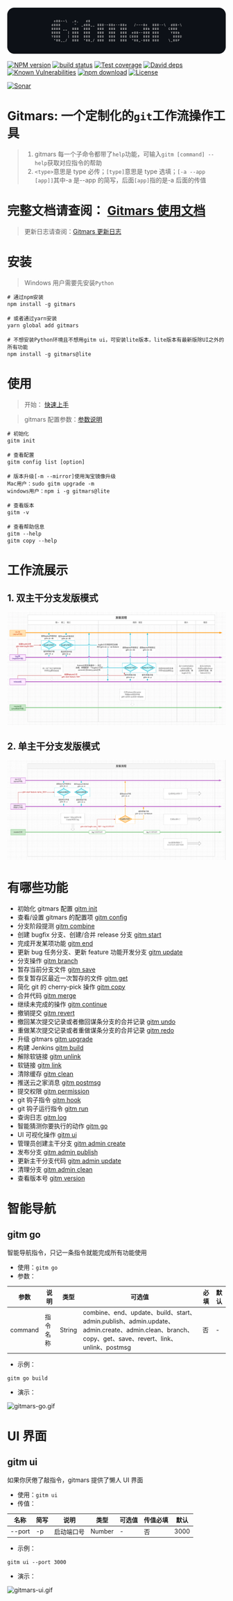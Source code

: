 ![logo.png](https://raw.githubusercontent.com/saqqdy/gitmars/master/static/img/logo.png)

[![NPM version][npm-image]][npm-url]
[![build status][travis-image]][travis-url]
[![Test coverage][codecov-image]][codecov-url]
[![David deps][david-image]][david-url]
[![Known Vulnerabilities][snyk-image]][snyk-url]
[![npm download][download-image]][download-url]
[![License][license-image]][license-url]

[![Sonar][sonar-image]][sonar-url]

[npm-image]: https://img.shields.io/npm/v/gitmars.svg?style=flat-square
[npm-url]: https://npmjs.org/package/gitmars
[travis-image]: https://travis-ci.com/saqqdy/gitmars.svg?branch=master
[travis-url]: https://travis-ci.com/saqqdy/gitmars
[codecov-image]: https://img.shields.io/codecov/c/github/saqqdy/gitmars.svg?style=flat-square
[codecov-url]: https://codecov.io/github/saqqdy/gitmars?branch=master
[david-image]: https://img.shields.io/david/saqqdy/gitmars.svg?style=flat-square
[david-url]: https://david-dm.org/saqqdy/gitmars
[snyk-image]: https://snyk.io/test/npm/gitmars/badge.svg?style=flat-square
[snyk-url]: https://snyk.io/test/npm/gitmars
[download-image]: https://img.shields.io/npm/dm/gitmars.svg?style=flat-square
[download-url]: https://npmjs.org/package/gitmars
[license-image]: https://img.shields.io/badge/License-MIT-yellow.svg
[license-url]: LICENSE
[sonar-image]: https://sonarcloud.io/api/project_badges/quality_gate?project=saqqdy_gitmars
[sonar-url]: https://sonarcloud.io/dashboard?id=saqqdy_gitmars

# Gitmars: 一个定制化的`git`工作流操作工具

> 1. gitmars 每一个子命令都带了`help`功能，可输入`gitm [command] --help`获取对应指令的帮助
> 2. `<type>`意思是 type 必传；`[type]`意思是 type 选填；`[-a --app [app]]`其中-a 是--app 的简写，后面`[app]`指的是-a 后面的传值

# **完整文档请查阅： [Gitmars 使用文档](http://www.saqqdy.com/gitmars/api/)**

> 更新日志请查阅：[Gitmars 更新日志](http://www.saqqdy.com/gitmars/changelog.html)

# 安装

> Windows 用户需要先安装`Python`

```shell
# 通过npm安装
npm install -g gitmars

# 或者通过yarn安装
yarn global add gitmars

# 不想安装Python环境且不想用gitm ui，可安装lite版本，lite版本有最新版除UI之外的所有功能
npm install -g gitmars@lite
```

# 使用

> 开始： [快速上手](http://www.saqqdy.com/gitmars/guide/getting-start.html)

> gitmars 配置参数：[参数说明](http://www.saqqdy.com/gitmars/guide/basic-config.html)

```shell
# 初始化
gitm init

# 查看配置
gitm config list [option]

# 版本升级[-m --mirror]使用淘宝镜像升级
Mac用户：sudo gitm upgrade -m
windows用户：npm i -g gitmars@lite

# 查看版本
gitm -v

# 查看帮助信息
gitm --help
gitm copy --help
```

# 工作流展示

## 1. 双主干分支发版模式

![gitmars-branch.png](https://raw.githubusercontent.com/saqqdy/gitmars/master/static/img/gitmars-branch.png)

## 2. 单主干分支发版模式

![gitmars-branch.png](https://raw.githubusercontent.com/saqqdy/gitmars/master/static/img/gitmars-branch2.png)

# 有哪些功能

-   初始化 gitmars 配置 [gitm init](http://www.saqqdy.com/gitmars/api/#gitm-init)
-   查看/设置 gitmars 的配置项 [gitm config](http://www.saqqdy.com/gitmars/api/#gitm-config)
-   分支阶段提测 [gitm combine](http://www.saqqdy.com/gitmars/api/#gitm-combine)
-   创建 bugfix 分支、创建/合并 release 分支 [gitm start](http://www.saqqdy.com/gitmars/api/#gitm-start)
-   完成开发某项功能 [gitm end](http://www.saqqdy.com/gitmars/api/#gitm-end)
-   更新 bug 任务分支、更新 feature 功能开发分支 [gitm update](http://www.saqqdy.com/gitmars/api/#gitm-update)
-   分支操作 [gitm branch](http://www.saqqdy.com/gitmars/api/#gitm-branch)
-   暂存当前分支文件 [gitm save](http://www.saqqdy.com/gitmars/api/#gitm-save)
-   恢复暂存区最近一次暂存的文件 [gitm get](http://www.saqqdy.com/gitmars/api/#gitm-get)
-   简化 git 的 cherry-pick 操作 [gitm copy](http://www.saqqdy.com/gitmars/api/#gitm-copy)
-   合并代码 [gitm merge](http://www.saqqdy.com/gitmars/api/#gitm-merge)
-   继续未完成的操作 [gitm continue](http://www.saqqdy.com/gitmars/api/#gitm-continue)
-   撤销提交 [gitm revert](http://www.saqqdy.com/gitmars/api/#gitm-revert)
-   撤回某次提交记录或者撤回谋条分支的合并记录 [gitm undo](http://www.saqqdy.com/gitmars/api/#gitm-undo)
-   重做某次提交记录或者重做谋条分支的合并记录 [gitm redo](http://www.saqqdy.com/gitmars/api/#gitm-redo)
-   升级 gitmars [gitm upgrade](http://www.saqqdy.com/gitmars/api/#gitm-upgrade)
-   构建 Jenkins [gitm build](http://www.saqqdy.com/gitmars/api/#gitm-build)
-   解除软链接 [gitm unlink](http://www.saqqdy.com/gitmars/api/#gitm-unlink)
-   软链接 [gitm link](http://www.saqqdy.com/gitmars/api/#gitm-link)
-   清除缓存 [gitm clean](http://www.saqqdy.com/gitmars/api/#gitm-clean)
-   推送云之家消息 [gitm postmsg](http://www.saqqdy.com/gitmars/api/#gitm-postmsg)
-   提交权限 [gitm permission](http://www.saqqdy.com/gitmars/api/#gitm-permission)
-   git 钩子指令 [gitm hook](http://www.saqqdy.com/gitmars/api/#gitm-hook)
-   git 钩子运行指令 [gitm run](http://www.saqqdy.com/gitmars/api/#gitm-run)
-   查询日志 [gitm log](http://www.saqqdy.com/gitmars/api/#gitm-log)
-   智能猜测你要执行的动作 [gitm go](http://www.saqqdy.com/gitmars/api/#gitm-go)
-   UI 可视化操作 [gitm ui](http://www.saqqdy.com/gitmars/api/#gitm-ui)
-   管理员创建主干分支 [gitm admin create](http://www.saqqdy.com/gitmars/api/#gitm-admin-create)
-   发布分支 [gitm admin publish](http://www.saqqdy.com/gitmars/api/#gitm-admin-publish)
-   更新主干分支代码 [gitm admin update](http://www.saqqdy.com/gitmars/api/#gitm-admin-update)
-   清理分支 [gitm admin clean](http://www.saqqdy.com/gitmars/api/#gitm-admin-clean)
-   查看版本号 [gitm version](http://www.saqqdy.com/gitmars/api/#gitm-version)

# 智能导航

## gitm go

智能导航指令，只记一条指令就能完成所有功能使用

-   使用：`gitm go`
-   参数：

| 参数    | 说明     | 类型   | 可选值                                                                                                                                             | 必填 | 默认 |
| ------- | -------- | ------ | -------------------------------------------------------------------------------------------------------------------------------------------------- | ---- | ---- |
| command | 指令名称 | String | combine、end、update、build、start、admin.publish、admin.update、admin.create、admin.clean、branch、copy、get、save、revert、link、unlink、postmsg | 否   | -    |

-   示例：

```shell
gitm go build
```

-   演示：

![gitmars-go.gif](https://raw.githubusercontent.com/saqqdy/gitmars/master/static/img/gitmars-go.gif)

# UI 界面

## gitm ui

如果你厌倦了敲指令，gitmars 提供了懒人 UI 界面

-   使用：`gitm ui`
-   传值：

| 名称   | 简写 | 说明       | 类型   | 可选值 | 传值必填 | 默认 |
| ------ | ---- | ---------- | ------ | ------ | -------- | ---- |
| --port | -p   | 启动端口号 | Number | -      | 否       | 3000 |

-   示例：

```shell
gitm ui --port 3000
```

-   演示：

![gitmars-ui.gif](https://raw.githubusercontent.com/saqqdy/gitmars/master/static/img/gitmars-ui.gif)
